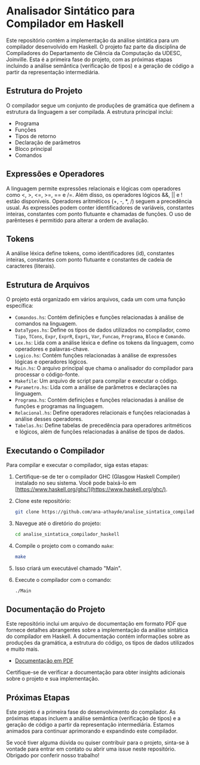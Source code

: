 # Analisador Sintático para Compilador em Haskell

Este repositório contém a implementação da análise sintática para um compilador desenvolvido em Haskell. O projeto faz parte da disciplina de Compiladores do Departamento de Ciência da Computação da UDESC, Joinville. Esta é a primeira fase do projeto, com as próximas etapas incluindo a análise semântica (verificação de tipos) e a geração de código a partir da representação intermediária.

## Estrutura do Projeto

O compilador segue um conjunto de produções de gramática que definem a estrutura da linguagem a ser compilada. A estrutura principal inclui:

- Programa
- Funções
- Tipos de retorno
- Declaração de parâmetros
- Bloco principal
- Comandos

## Expressões e Operadores

A linguagem permite expressões relacionais e lógicas com operadores como <, >, <=, >=, == e /=. Além disso, os operadores lógicos &&, || e ! estão disponíveis. Operadores aritméticos (+, -, *, /) seguem a precedência usual. As expressões podem conter identificadores de variáveis, constantes inteiras, constantes com ponto flutuante e chamadas de funções. O uso de parênteses é permitido para alterar a ordem de avaliação.

## Tokens

A análise léxica define tokens, como identificadores (id), constantes inteiras, constantes com ponto flutuante e constantes de cadeia de caracteres (literais).

## Estrutura de Arquivos

O projeto está organizado em vários arquivos, cada um com uma função específica:

- `Comandos.hs`: Contém definições e funções relacionadas à análise de comandos na linguagem.
- `DataTypes.hs`: Define os tipos de dados utilizados no compilador, como `Tipo`, `TCons`, `Expr`, `ExprR`, `ExprL`, `Var`, `Funcao`, `Programa`, `Bloco` e `Comando`.
- `Lex.hs`: Lida com a análise léxica e define os tokens da linguagem, como operadores e palavras-chave.
- `Logico.hs`: Contém funções relacionadas à análise de expressões lógicas e operadores lógicos.
- `Main.hs`: O arquivo principal que chama o analisador do compilador para processar o código-fonte.
- `Makefile`: Um arquivo de script para compilar e executar o código.
- `Parametro.hs`: Lida com a análise de parâmetros e declarações na linguagem.
- `Programa.hs`: Contém definições e funções relacionadas à análise de funções e programas na linguagem.
- `Relacional.hs`: Define operadores relacionais e funções relacionadas à análise desses operadores.
- `Tabelas.hs`: Define tabelas de precedência para operadores aritméticos e lógicos, além de funções relacionadas à análise de tipos de dados.

## Executando o Compilador

Para compilar e executar o compilador, siga estas etapas:

1. Certifique-se de ter o compilador GHC (Glasgow Haskell Compiler) instalado no seu sistema. Você pode baixá-lo em [https://www.haskell.org/ghc/](https://www.haskell.org/ghc/).

2. Clone este repositório:

   ```bash
   git clone https://github.com/ana-athayde/analise_sintatica_compilador_haskell
   ```

3. Navegue até o diretório do projeto:

   ```bash
   cd analise_sintatica_compilador_haskell
   ```

4. Compile o projeto com o comando `make`:

   ```bash
   make
   ```

5. Isso criará um executável chamado "Main".

6. Execute o compilador com o comando:

   ```bash
   ./Main
   ```

## Documentação do Projeto

Este repositório inclui um arquivo de documentação em formato PDF que fornece detalhes abrangentes sobre a implementação da análise sintática do compilador em Haskell. A documentação contém informações sobre as produções da gramática, a estrutura do código, os tipos de dados utilizados e muito mais.

- [Documentação em PDF](Documentacao_Analise_Sintatica.pdf)

Certifique-se de verificar a documentação para obter insights adicionais sobre o projeto e sua implementação.


## Próximas Etapas

Este projeto é a primeira fase do desenvolvimento do compilador. As próximas etapas incluem a análise semântica (verificação de tipos) e a geração de código a partir da representação intermediária. Estamos animados para continuar aprimorando e expandindo este compilador.

Se você tiver alguma dúvida ou quiser contribuir para o projeto, sinta-se à vontade para entrar em contato ou abrir uma issue neste repositório. Obrigado por conferir nosso trabalho!

